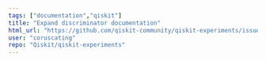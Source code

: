 ```yaml
---
tags: ["documentation","qiskit"]
title: "Expand discriminator documentation"
html_url: "https://github.com/qiskit-community/qiskit-experiments/issues/1261"
user: "coruscating"
repo: "Qiskit/qiskit-experiments"
---
```


